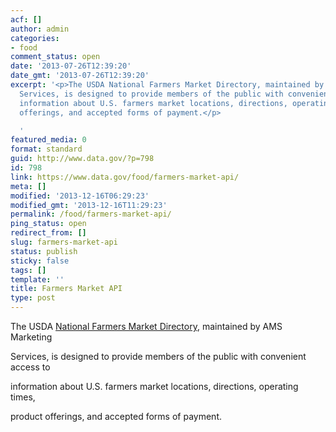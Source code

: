 ```yaml
---
acf: []
author: admin
categories:
- food
comment_status: open
date: '2013-07-26T12:39:20'
date_gmt: '2013-07-26T12:39:20'
excerpt: '<p>The USDA National Farmers Market Directory, maintained by AMS Marketing
  Services, is designed to provide members of the public with convenient access to
  information about U.S. farmers market locations, directions, operating times, product
  offerings, and accepted forms of payment.</p>

  '
featured_media: 0
format: standard
guid: http://www.data.gov/?p=798
id: 798
link: https://www.data.gov/food/farmers-market-api/
meta: []
modified: '2013-12-16T06:29:23'
modified_gmt: '2013-12-16T11:29:23'
permalink: /food/farmers-market-api/
ping_status: open
redirect_from: []
slug: farmers-market-api
status: publish
sticky: false
tags: []
template: ''
title: Farmers Market API
type: post
---
```

The USDA [National Farmers Market Directory](http://search.ams.usda.gov/farmersmarkets/ "National Farmers Market Directory"), maintained by AMS Marketing  

Services, is designed to provide members of the public with convenient access to  

information about U.S. farmers market locations, directions, operating times,  

product offerings, and accepted forms of payment.



